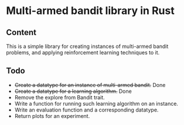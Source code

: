 # Multi-armed bandit library in Rust

## Content

This is a simple library for creating instances of multi-armed bandit problems,
and applying reinforcement learning techniques to it.

## Todo

* ~~Create a datatype for an instance of multi-armed bandit.~~ Done
* ~~Create a datatype for a learning algorithm.~~ Done
* Remove the explore from Bandit trait.
* Write a function for running such learning algorithm on an instance.
* Write an evaluation function and a corresponding datatype.
* Return plots for an experiment.
